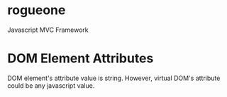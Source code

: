 # rogueone
Javascript MVC Framework

# DOM Element Attributes
DOM element's attribute value is string. However, virtual DOM's attribute could be any javascript value.
